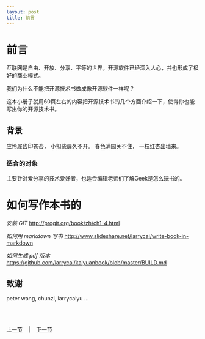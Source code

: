 ```yaml
---
layout: post
title: 前言
---
```


# 前言 #

互联网是自由、开放、分享、平等的世界。开源软件已经深入人心，并也形成了极好的商业模式。

我们为什么不能把开源技术书做成像开源软件一样呢？

这本小册子就用60页左右的内容把开源技术书的几个方面介绍一下，使得你也能写出你的开源技术书。

## 背景 ##

应怜屐齿印苍苔， 小扣柴扉久不开。 春色满园关不住， 一枝红杏出墙来。

### 适合的对象 ###

主要针对爱分享的技术爱好者，也适合编辑老师们了解Geek是怎么玩书的。

# 如何写作本书的 #
*安装 GIT*
 <http://progit.org/book/zh/ch1-4.html>

*如何用 markdown 写书*
 <http://www.slideshare.net/larrycai/write-book-in-markdown>

*如何生成 pdf 版本*
 <https://github.com/larrycai/kaiyuanbook/blob/master/BUILD.md>

## 致谢 ##
peter wang, chunzi, larrycaiyu ...


<br> <br> 
<div> <a href="../index.html">上一节</a> &nbsp;&nbsp; | &nbsp;&nbsp; <a href="chp1-1.html">下一节</a> </div> <br> <br>
